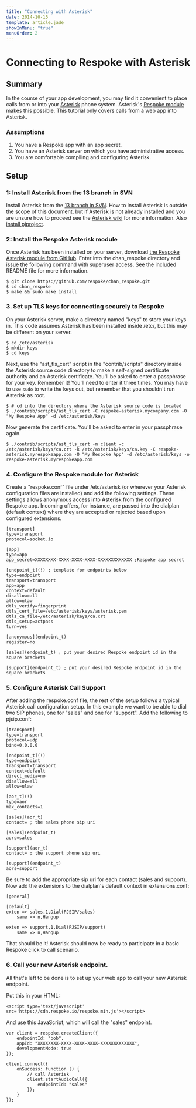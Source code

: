 ```yaml
---
title: "Connecting with Asterisk"
date: 2014-10-15
template: article.jade
showInMenu: "true"
menuOrder: 2
---
```


# Connecting to Respoke with Asterisk

## Summary

In the course of your app development, you may find it convenient to place calls from or into your [Asterisk](http://asterisk.org/) phone system. Asterisk's [Respoke module](https://github.com/respoke/chan_respoke) makes this possible. This tutorial only covers calls from a web app into Asterisk.

### Assumptions

1. You have a Respoke app with an app secret.
1. You have an Asterisk server on which you have administrative access.
1. You are comfortable compiling and configuring Asterisk.

## Setup

### 1: Install Asterisk from the 13 branch in SVN

Install Asterisk from the [13 branch in SVN](http://svn.asterisk.org/svn/asterisk/branches/13/). How to install Asterisk is outside the scope of this document, but if Asterisk is not already installed and you are unsure how to proceed see the [Asterisk wiki](https://wiki.asterisk.org/wiki/display/AST/Installing+Asterisk) for more information. Also [install pjproject](https://wiki.asterisk.org/wiki/display/AST/Building+and+Installing+pjproject).

### 2: Install the Respoke Asterisk module

Once Asterisk has been installed on your server, download [the Respoke Asterisk module from GitHub](https://github.com/respoke/chan_respoke). Enter into the chan_respoke directory and issue the following command with superuser access. See the included README file for more information.

    $ git clone https://github.com/respoke/chan_respoke.git
    $ cd chan_respoke
    $ make && sudo make install

### 3. Set up TLS keys for connecting securely to Respoke

On your Asterisk server, make a directory named "keys" to store your keys in. This code assumes Asterisk has been installed inside /etc/, but this may be different on your server.

    $ cd /etc/asterisk
    $ mkdir keys
    $ cd keys

Next, use the "ast_tls_cert" script in the "contrib/scripts" directory inside the Asterisk source code directory to make a self-signed certificate authority and an Asterisk certificate. You'll be asked to enter a passphrase for your key. Remember it! You'll need to enter it three times. You may have to use `sudo` to write the keys out, but remember that you shouldn't run Asterisk as root.

    $ # cd into the directory where the Asterisk source code is located
    $ ./contrib/scripts/ast_tls_cert -C respoke-asterisk.mycompany.com -O "My Respoke App" -d /etc/asterisk/keys

Now generate the certificate.  You'll be asked to enter in your passphrase again.

    $ ./contrib/scripts/ast_tls_cert -m client -c /etc/asterisk/keys/ca.crt -k /etc/asterisk/keys/ca.key -C respoke-asterisk.myrespokeapp.com -O "My Respoke App" -d /etc/asterisk/keys -o respoke-asterisk.myrespokeapp.com


### 4. Configure the Respoke module for Asterisk

Create a "respoke.conf" file under /etc/asterisk (or wherever your Asterisk configuration files are installed) and add the following settings. These settings allows anonymous access into Asterisk from the configured Respoke app. Incoming offers, for instance, are passed into the dialplan (default context) where they are accepted or rejected based upon configured extensions.

    [transport]
    type=transport
    protocol=socket.io

    [app]
    type=app
    app_secret=XXXXXXXX-XXXX-XXXX-XXXX-XXXXXXXXXXXXX ;Respoke app secret

    [endpoint_t](!) ; template for endpoints below
    type=endpoint
    transport=transport
    app=app
    context=default
    disallow=all
    allow=ulaw
    dtls_verify=fingerprint
    dtls_cert_file=/etc/asterisk/keys/asterisk.pem
    dtls_ca_file=/etc/asterisk/keys/ca.crt
    dtls_setup=actpass
    turn=yes

    [anonymous](endpoint_t)
    register=no

    [sales](endpoint_t) ; put your desired Respoke endpoint id in the square brackets

    [support](endpoint_t) ; put your desired Respoke endpoint id in the square brackets

### 5. Configure Asterisk Call Support

After adding the respoke.conf file, the rest of the setup follows a typical Asterisk call configuration setup. In this example we want to be able to dial two SIP phones, one for "sales" and one for "support". Add the following to pjsip.conf:

    [transport]
    type=transport
    protocol=udp
    bind=0.0.0.0

    [endpoint_t](!)
    type=endpoint
    transport=transport
    context=default
    direct_media=no
    disallow=all
    allow=ulaw

    [aor_t](!)
    type=aor
    max_contacts=1

    [sales](aor_t)
    contact= ; the sales phone sip uri

    [sales](endpoint_t)
    aors=sales

    [support](aor_t)
    contact= ; the support phone sip uri

    [support](endpoint_t)
    aors=support

Be sure to add the appropriate sip uri for each contact (sales and support). Now add the extensions to the dialplan's default context in extensions.conf:

    [general]

    [default]
    exten => sales,1,Dial(PJSIP/sales)
        same => n,Hangup

    exten => support,1,Dial(PJSIP/support)
        same => n,Hangup

That should be it!  Asterisk should now be ready to participate in a basic Respoke click to call scenario.

### 6. Call your new Asterisk endpoint.

All that's left to be done is to set up your web app to call your new Asterisk endpoint.

Put this in your HTML:

    <script type='text/javascript' src='https://cdn.respoke.io/respoke.min.js'></script>

And use this JavaScript, which will call the "sales" endpoint.

    var client = respoke.createClient({
        endpointId: "bob",
        appId: "XXXXXXXX-XXXX-XXXX-XXXX-XXXXXXXXXXXXX",
        developmentMode: true
    });

    client.connect({
        onSuccess: function () {
            // call Asterisk
            client.startAudioCall({
                endpointId: "sales"
            });
        }
    });
